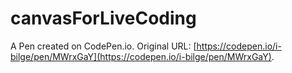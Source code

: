 # canvasForLiveCoding

A Pen created on CodePen.io. Original URL: [https://codepen.io/i-bilge/pen/MWrxGaY](https://codepen.io/i-bilge/pen/MWrxGaY).

